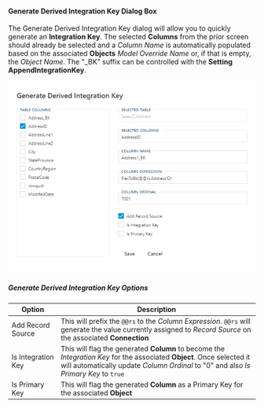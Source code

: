 #### Generate Derived Integration Key Dialog Box

The Generate Derived Integration Key dialog will allow you to quickly generate an **Integration Key**.  The selected **Columns** from the prior screen should already be selected and a *Column Name* is automatically populated based on the associated **Objects** *Model Override Name* or, if that is empty, the *Object Name*.  The "_BK" suffix can be controlled with the **Setting** **AppendIntegrationKey**.

![Generate Derived Integration Key Dialog Box -mtb-20-image](images/bimlflex-app-dialog-generate-derived-integration-key.png "Generate Derived Integration Key Dialog Box")

##### Generate Derived Integration Key Options

| Option             | Description |
| ------------------ | ----------- |
| Add Record Source  | This will prefix the `@@rs` to the *Column Expression*.  `@@rs` will generate the value currently assigned to *Record Source* on the associated **Connection** |
| Is Integration Key | This will flag the generated **Column** to become the *Integration Key* for the associated **Object**.  Once selected it will automatically update *Column Ordinal* to "0" and also *Is Primary Key* to `true` |
| Is Primary Key     | This will flag the generated **Column** as a Primary Key for the associated **Object** |
